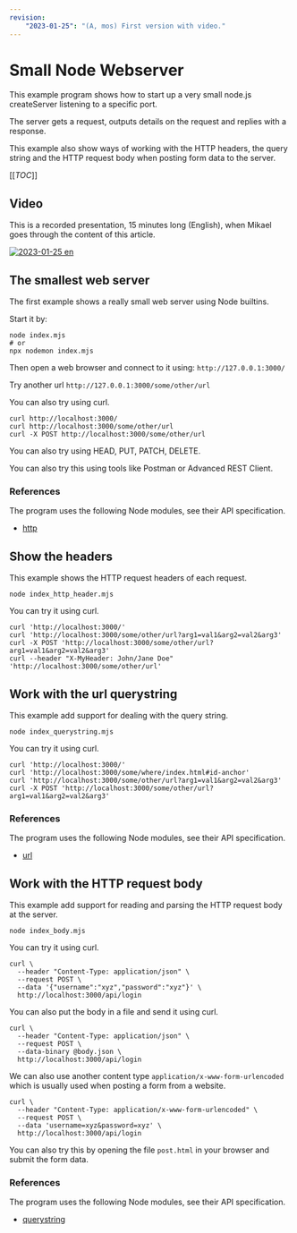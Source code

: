 ```yaml
---
revision: 
    "2023-01-25": "(A, mos) First version with video."
---
```

Small Node Webserver
==============================

This example program shows how to start up a very small node.js createServer listening to a specific port.

The server gets a request, outputs details on the request and replies with a response.

This example also show ways of working with the HTTP headers, the query string and the HTTP request body when posting form data to the server.

[[_TOC_]]



Video
-----------------------------

This is a recorded presentation, 15 minutes long (English), when Mikael goes through the content of this article.

[![2023-01-25 en](https://img.youtube.com/vi/ZGEpLEyQI_E/0.jpg)](https://www.youtube.com/watch?v=ZGEpLEyQI_E)



The smallest web server
-----------------------------

The first example shows a really small web server using Node builtins.

Start it by:

```
node index.mjs
# or
npx nodemon index.mjs
```

Then open a web browser and connect to it using: `http://127.0.0.1:3000/`

Try another url `http://127.0.0.1:3000/some/other/url`

You can also try using curl.

```
curl http://localhost:3000/
curl http://localhost:3000/some/other/url
curl -X POST http://localhost:3000/some/other/url
```

You can also try using HEAD, PUT, PATCH, DELETE.

You can also try this using tools like Postman or Advanced REST Client.



### References

The program uses the following Node modules, see their API specification.

* [http](https://nodejs.org/api/http.html)



Show the headers
-----------------------------

This example shows the HTTP request headers of each request.

```
node index_http_header.mjs
```

You can try it using curl.

```
curl 'http://localhost:3000/'
curl 'http://localhost:3000/some/other/url?arg1=val1&arg2=val2&arg3'
curl -X POST 'http://localhost:3000/some/other/url?arg1=val1&arg2=val2&arg3'
curl --header "X-MyHeader: John/Jane Doe" 'http://localhost:3000/some/other/url'
```



Work with the url querystring
-----------------------------

This example add support for dealing with the query string.

```
node index_querystring.mjs
```

You can try it using curl.

```
curl 'http://localhost:3000/'
curl 'http://localhost:3000/some/where/index.html#id-anchor'
curl 'http://localhost:3000/some/other/url?arg1=val1&arg2=val2&arg3'
curl -X POST 'http://localhost:3000/some/other/url?arg1=val1&arg2=val2&arg3'
```



### References

The program uses the following Node modules, see their API specification.

* [url](https://nodejs.org/api/url.html)



Work with the HTTP request body
-----------------------------

This example add support for reading and parsing the HTTP request body at the server.

```
node index_body.mjs
```

You can try it using curl.

```
curl \
  --header "Content-Type: application/json" \
  --request POST \
  --data '{"username":"xyz","password":"xyz"}' \
  http://localhost:3000/api/login
```

You can also put the body in a file and send it using curl.

```
curl \
  --header "Content-Type: application/json" \
  --request POST \
  --data-binary @body.json \
  http://localhost:3000/api/login
```

We can also use another content type `application/x-www-form-urlencoded` which is usually used when posting a form from a website.

```
curl \
  --header "Content-Type: application/x-www-form-urlencoded" \
  --request POST \
  --data 'username=xyz&password=xyz' \
  http://localhost:3000/api/login
```

You can also try this by opening the file `post.html` in your browser and submit the form data.



### References

The program uses the following Node modules, see their API specification.

* [querystring](https://nodejs.org/api/querystring.html)
